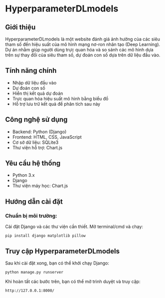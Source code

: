 # HyperparameterDLmodels
## Giới thiệu
HyperparameterDLmodels là một website đánh giá ảnh hưởng của các siêu tham số đến hiệu suất của mô hình mạng nơ-ron nhân tạo (Deep Learning). Dự án nhằm giúp người dùng trực quan hóa và so sánh các mô hình dựa trên sự thay đổi của siêu tham số, dự đoán con số dựa trên dữ liệu đầu vào.
## Tính năng chính
- Nhập dữ liệu đầu vào
- Dự đoán con số
- Hiển thị kết quả dự đoán
- Trực quan hóa hiệu suất mô hình bằng biểu đồ
- Hỗ trợ lưu trữ kết quả để phân tích sau này
## Công nghệ sử dụng
- Backend: Python (Django)
- Frontend: HTML, CSS, JavaScript
- Cơ sở dữ liệu: SQLite3
- Thư viện hỗ trợ: Chart.js
## Yêu cầu hệ thống
- Python 3.x
- Django
- Thư viện máy học: Chart.js
## Hướng dẫn cài đặt
### Chuẩn bị môi trường:
Cài đặt Django và các thư viện cần thiết. Mở terminal/cmd và chạy:
```
pip install django matplotlib pillow
```
## Truy cập HyperparameterDLmodels
Sau khi cài đặt xong, bạn có thể khởi chạy Django:
```
python manage.py runserver
```
Khi hoàn tất các bước trên, bạn có thể mở trình duyệt và truy cập:
```
http://127.0.0.1:8000/
```

